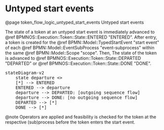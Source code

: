 # Untyped start events
@page token_flow_logic_untyped_start_events Untyped start events

The state of a token at an untyped start event is immediately advanced to @ref BPMNOS::Execution::Token::State::ENTERED "ENTERED".
After entry, a token is created for the @ref BPMN::Model::TypedStartEvent "start event" of each @ref BPMN::Model::EventSubProcess "event-subprocess" within the same @ref BPMN::Model::Scope "scope".
Then, The state of the token is advanced to @ref BPMNOS::Execution::Token::State::DEPARTED "DEPARTED" or @ref BPMNOS::Execution::Token::State::DONE "DONE".

<pre class="mermaid">
stateDiagram-v2
    state departure <<choice>>
    [*] --> ENTERED
    ENTERED --> departure
    departure --> DEPARTED: [outgoing sequence flow]
    departure --> DONE: [no outgoing sequence flow]
    DEPARTED --> [*]
    DONE --> [*]
</pre>

@note Operators are applied and feasibility is checked for the token at the respective (sub)process before the token enters the start event.
